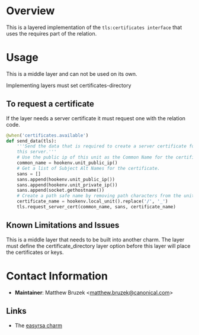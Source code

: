 # Overview

This is a layered implementation of the `tls:certificates interface` that uses
the requires part of the relation.

# Usage

This is a middle layer and can not be used on its own.

Implementing layers must set certificates-directory

## To request a certificate

If the layer needs a server certificate it must request one with the relation
code.

```python 
@when('certificates.available')
def send_data(tls):
    '''Send the data that is required to create a server certificate for
    this server.'''
    # Use the public ip of this unit as the Common Name for the certificate.
    common_name = hookenv.unit_public_ip()
    # Get a list of Subject Alt Names for the certificate.
    sans = []
    sans.append(hookenv.unit_public_ip())
    sans.append(hookenv.unit_private_ip())
    sans.append(socket.gethostname())
    # Create a path safe name by removing path characters from the unit name.
    certificate_name = hookenv.local_unit().replace('/', '_')
    tls.request_server_cert(common_name, sans, certificate_name)
```

## Known Limitations and Issues

This is a middle layer that needs to be built into another charm. The
layer must define the certificate_directory layer option before this layer
will place the certificates or keys.

# Contact Information

  - **Maintainer**: Matthew Bruzek &lt;matthew.bruzek@canonical.com&gt;

## Links

  - The [easyrsa charm](https://github.com/juju-solutions/layer-easyrsa)
  
